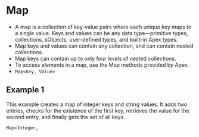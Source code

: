 # Map
* A map is a collection of key-value pairs where each unique key maps to a single value. Keys and values can be any data type—primitive types, collections, sObjects, user-defined types, and built-in Apex types.
* Map keys and values can contain any collection, and can contain nested collections.
* Map keys can contain up to only four levels of nested collections.
* To access elements in a map, use the Map methods provided by Apex.
* `Map<Key, Value>`
## Example 1
This example creates a map of integer keys and string values. It adds two entries, checks for the existence of the first key, retrieves the value for the second entry, and finally gets the set of all keys.
```Apex
Map<Integer, 
```
